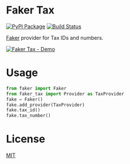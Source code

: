 # Faker Tax

[![PyPI
Package](https://badge.fury.io/py/faker-tax.svg)](https://badge.fury.io/py/faker-tax)
[![Build
Status](https://travis-ci.org/mastacheata/faker-tax.svg)](https://travis-ci.org/mastacheata/faker-tax)

[Faker](https://github.com/joke2k/faker/) provider for Tax IDs and
numbers.

[![Faker Tax -
Demo](docs/img/demo.png)](https://asciinema.org/a/207271)

# Usage

```python
from faker import Faker
from faker_tax import Provider as TaxProvider 
fake = Faker()
fake.add_provider(TaxProvider)
fake.tax_id()
fake.tax_number()
```

# License

[MIT](https://opensource.org/licenses/MIT)
